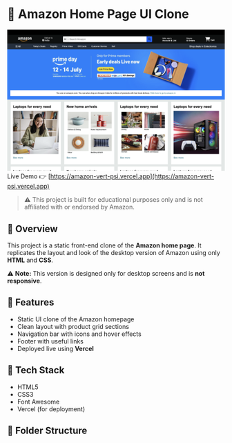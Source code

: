 # 🛒 Amazon Home Page UI Clone
![Amazon Clone Screenshot](./screenshot.png)
Live Demo 👉 [https://amazon-vert-psi.vercel.app](https://amazon-vert-psi.vercel.app)

> ⚠️ This project is built for educational purposes only and is not affiliated with or endorsed by Amazon.

## 📌 Overview

This project is a static front-end clone of the **Amazon home page**. It replicates the layout and look of the desktop version of Amazon using only **HTML** and **CSS**.

⚠️ **Note:** This version is designed only for desktop screens and is **not responsive**.

## 🚀 Features

- Static UI clone of the Amazon homepage
- Clean layout with product grid sections
- Navigation bar with icons and hover effects
- Footer with useful links
- Deployed live using **Vercel**

## 🧰 Tech Stack

- HTML5
- CSS3
- Font Awesome
- Vercel (for deployment)

## 📂 Folder Structure
